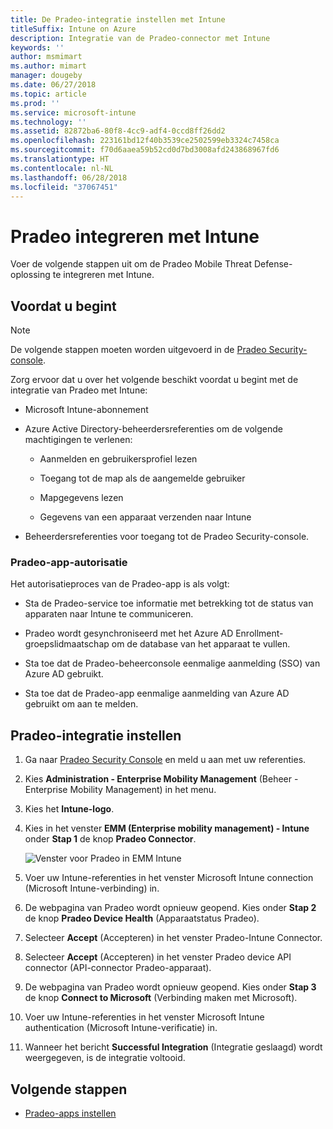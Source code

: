 ```yaml
---
title: De Pradeo-integratie instellen met Intune
titleSuffix: Intune on Azure
description: Integratie van de Pradeo-connector met Intune
keywords: ''
author: msmimart
ms.author: mimart
manager: dougeby
ms.date: 06/27/2018
ms.topic: article
ms.prod: ''
ms.service: microsoft-intune
ms.technology: ''
ms.assetid: 82872ba6-80f8-4cc9-adf4-0ccd8ff26dd2
ms.openlocfilehash: 223161bd12f40b3539ce2502599eb3324c7458ca
ms.sourcegitcommit: f70d6aaea59b52cd0d7bd3008afd243868967fd6
ms.translationtype: HT
ms.contentlocale: nl-NL
ms.lasthandoff: 06/28/2018
ms.locfileid: "37067451"
---
```

# <a name="integrate-pradeo-with-intune"></a>Pradeo integreren met Intune

Voer de volgende stappen uit om de Pradeo Mobile Threat Defense-oplossing te integreren met Intune.

## <a name="before-you-begin"></a>Voordat u begint

> [!NOTE]
> De volgende stappen moeten worden uitgevoerd in de [Pradeo Security-console](https://www.apps-security.com).

Zorg ervoor dat u over het volgende beschikt voordat u begint met de integratie van Pradeo met Intune:

-   Microsoft Intune-abonnement

-   Azure Active Directory-beheerdersreferenties om de volgende machtigingen te verlenen:

    -   Aanmelden en gebruikersprofiel lezen

    -   Toegang tot de map als de aangemelde gebruiker

    -   Mapgegevens lezen

    -   Gegevens van een apparaat verzenden naar Intune

-   Beheerdersreferenties voor toegang tot de Pradeo Security-console.

### <a name="pradeo-app-authorization"></a>Pradeo-app-autorisatie

Het autorisatieproces van de Pradeo-app is als volgt:

-   Sta de Pradeo-service toe informatie met betrekking tot de status van apparaten naar Intune te communiceren.

-   Pradeo wordt gesynchroniseerd met het Azure AD Enrollment-groepslidmaatschap om de database van het apparaat te vullen.

-   Sta toe dat de Pradeo-beheerconsole eenmalige aanmelding (SSO) van Azure AD gebruikt.

-   Sta toe dat de Pradeo-app eenmalige aanmelding van Azure AD gebruikt om aan te melden.

## <a name="to-set-up-pradeo-integration"></a>Pradeo-integratie instellen

1.  Ga naar [Pradeo Security Console](https://www.apps-security.com) en meld u aan met uw referenties.

2.  Kies **Administration - Enterprise Mobility Management** (Beheer - Enterprise Mobility Management) in het menu.

3.  Kies het **Intune-logo**.

4.  Kies in het venster **EMM (Enterprise mobility management) - Intune** onder **Stap 1** de knop **Pradeo Connector**. 

    ![Venster voor Pradeo in EMM Intune](./media/pradeo_setup.png)

5. Voer uw Intune-referenties in het venster Microsoft Intune connection (Microsoft Intune-verbinding) in.

5.  De webpagina van Pradeo wordt opnieuw geopend. Kies onder **Stap 2** de knop **Pradeo Device Health** (Apparaatstatus Pradeo).

7. Selecteer **Accept** (Accepteren) in het venster Pradeo-Intune Connector. 

8. Selecteer **Accept** (Accepteren) in het venster Pradeo device API connector (API-connector Pradeo-apparaat).

9. De webpagina van Pradeo wordt opnieuw geopend. Kies onder **Stap 3** de knop **Connect to Microsoft** (Verbinding maken met Microsoft). 

10. Voer uw Intune-referenties in het venster Microsoft Intune authentication (Microsoft Intune-verificatie) in.

11. Wanneer het bericht **Successful Integration** (Integratie geslaagd) wordt weergegeven, is de integratie voltooid.

## <a name="next-steps"></a>Volgende stappen

-   [Pradeo-apps instellen](mtd-apps-ios-app-configuration-policy-add-assign.md)